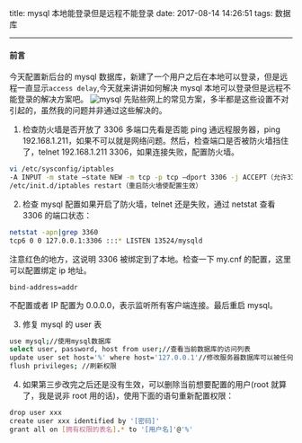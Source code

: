title: mysql 本地能登录但是远程不能登录
date: 2017-08-14 14:26:51
tags: 数据库

---

#### 前言

今天配置新后台的 mysql 数据库，新建了一个用户之后在本地可以登录，但是远程一直显示`access delay`,今天就来讲讲如何解决 mysql 本地可以登录但是远程不能登录的解决方案吧。
![mysql](https://fs.andylistudio.com/blog/images/mysql.png/default)
先贴些网上的常见方案，多半都是这些设置不对引起的，虽然我的问题并非通过这些解决的。

1.  检查防火墙是否开放了 3306 多端口先看是否能 ping 通远程服务器，ping 192.168.1.211，如果不可以就是网络问题。然后，检查端口是否被防火墙挡住了，telnet 192.168.1.211 3306，如果连接失败，配置防火墙。

```bash
vi /etc/sysconfig/iptables
-A INPUT -m state –state NEW -m tcp -p tcp –dport 3306 -j ACCEPT（允许3306端口通过防火墙）
/etc/init.d/iptables restart（重启防火墙使配置生效）
```

2.  检查 mysql 配置如果开启了防火墙，telnet 还是失败，通过 netstat 查看 3306 的端口状态：

```bash
netstat -apn|grep 3360
tcp6 0 0 127.0.0.1:3306 :::* LISTEN 13524/mysqld
```

注意红色的地方，这说明 3306 被绑定到了本地。检查一下 my.cnf 的配置，这里可以配置绑定 ip 地址。

```
bind-address=addr
```

不配置或者 IP 配置为 0.0.0.0，表示监听所有客户端连接。最后重启 mysql。

3.  修复 mysql 的 user 表

```bash
use mysql;//使用mysql数据库
select user, password, host from user;//查看当前数据库的访问列表
update user set host='%' where host='127.0.0.1'//修改服务器数据库可以被任何远程计算机访问
flush privileges;​ //刷新权限
```

4.  如果第三步改完之后还是没有生效，可以删除当前想要配置的用户(root 就算了，我是说非 root 用的话)，使用下面的语句重新配置权限：

```bash
drop user xxx
create user xxx identified by '[密码]'
grant all on [拥有权限的表名].* to '[用户名]'@'%'
```

